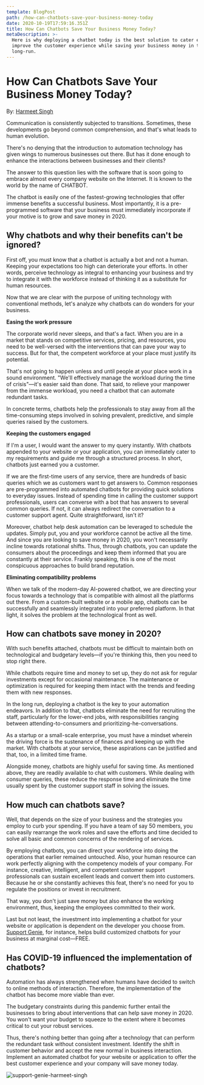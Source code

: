 ```yaml
---
template: BlogPost
path: /how-can-chatbots-save-your-business-money-today
date: 2020-10-19T17:59:16.351Z
title: How Can Chatbots Save Your Business Money Today?
metaDescription: >-
  Here is why deploying a chatbot today is the best solution to cater engage and
  improve the customer experience while saving your business money in the
  long-run.
---
```

# How Can Chatbots Save Your Business Money Today?



By: [Harmeet Singh](https://www.linkedin.com/in/harmeetwrites)

Communication is consistently subjected to transitions. Sometimes, these developments go beyond common comprehension, and that's what leads to human evolution. 

There's no denying that the introduction to automation technology has given wings to numerous businesses out there. But has it done enough to enhance the interactions between businesses and their clients? 

The answer to this question lies with the software that is soon going to embrace almost every company website on the Internet. It is known to the world by the name of CHATBOT. 

The chatbot is easily one of the fastest-growing technologies that offer immense benefits a successful business. Most importantly, it is a pre-programmed software that your business must immediately incorporate if your motive is to grow and save money in 2020.

## Why chatbots and why their benefits can't be ignored?

First off, you must know that a chatbot is actually a bot and not a human. Keeping your expectations too high can deteriorate your efforts. In other words, perceive technology as integral to enhancing your business and try to integrate it with the workforce instead of thinking it as a substitute for human resources. 

Now that we are clear with the purpose of uniting technology with conventional methods, let's analyze why chatbots can do wonders for your business.

**Easing the work pressure**

The corporate world never sleeps, and that's a fact. When you are in a market that stands on competitive services, pricing, and resources, you need to be well-versed with the interventions that can pave your way to success. But for that, the competent workforce at your place must justify its potential.

That's not going to happen unless and until people at your place work in a sound environment. "We'll effectively manage the workload during the time of crisis"—it's easier said than done. That said, to relieve your manpower from the immense workload, you need a chatbot that can automate redundant tasks. 

In concrete terms, chatbots help the professionals to stay away from all the time-consuming steps involved in solving prevalent, predictive, and simple queries raised by the customers.  

**Keeping the customers engaged**

If I'm a user, I would want the answer to my query instantly. With chatbots appended to your website or your application, you can immediately cater to my requirements and guide me through a structured process. In short, chatbots just earned you a customer. 

If we are the first-time users of any service, there are hundreds of basic queries which we as customers want to get answers to. Common responses are pre-programmed into automated chatbots for providing quick solutions to everyday issues. Instead of spending time in calling the customer support professionals, users can converse with a bot that has answers to several common queries. If not, it can always redirect the conversation to a customer support agent. Quite straightforward, isn't it?

Moreover, chatbot help desk automation can be leveraged to schedule the updates. Simply put, you and your workforce cannot be active all the time. And since you are looking to save money in 2020, you won't necessarily incline towards rotational shifts. Thus, through chatbots, you can update the consumers about the proceedings and keep them informed that you are constantly at their service. Frankly speaking, this is one of the most conspicuous approaches to build brand reputation. 

**Eliminating compatibility problems**

When we talk of the modern-day AI-powered chatbot, we are directing your focus towards a technology that is compatible with almost all the platforms out there. From a custom-built website or a mobile app, chatbots can be successfully and seamlessly integrated into your preferred platform. In that light, it solves the problem at the technological front as well. 

## How can chatbots save money in 2020?

With such benefits attached, chatbots must be difficult to maintain both on technological and budgetary levels—if you're thinking this, then you need to stop right there. 

While chatbots require time and money to set up, they do not ask for regular investments except for occasional maintenance. The maintenance or optimization is required for keeping them intact with the trends and feeding them with new responses. 

In the long run, deploying a chatbot is the key to your automation endeavors. In addition to that, chatbots eliminate the need for recruiting the staff, particularly for the lower-end jobs, with responsibilities ranging between attending-to-consumers and prioritizing-he-conversations.

As a startup or a small-scale enterprise, you must have a mindset wherein the driving force is the sustenance of finances and keeping up with the market. With chatbots at your service, these aspirations can be justified and that, too, in a limited time frame. 

Alongside money, chatbots are highly useful for saving time. As mentioned above, they are readily available to chat with customers. While dealing with consumer queries, these reduce the response time and eliminate the time usually spent by the customer support staff in solving the issues.

## How much can chatbots save?

Well, that depends on the size of your business and the strategies you employ to curb your spending. If you have a team of say 50 members, you can easily rearrange the work roles and save the efforts and time decided to solve all basic and common concerns of the rendering of services. 

By employing chatbots, you can direct your workforce into doing the operations that earlier remained untouched. Also, your human resource can work perfectly aligning with the competency models of your company. For instance, creative, intelligent, and competent customer support professionals can sustain excellent leads and convert them into customers. Because he or she constantly achieves this feat, there's no need for you to regulate the positions or invest in recruitment. 

That way, you don't just save money but also enhance the working environment, thus, keeping the employees committed to their work.

Last but not least, the investment into implementing a chatbot for your website or application is dependent on the developer you choose from. [Support Genie](https://supportgenie.io/?utm_source=how-can-chatbots-save-your-business-money-today&utm_medium=blog.supportgenie.io), for instance, helps build customized chatbots for your business at marginal cost—FREE. 

## Has COVID-19 influenced the implementation of chatbots?

Automation has always strengthened when humans have decided to switch to online methods of interaction. Therefore, the implementation of the chatbot has become more viable than ever. 

The budgetary constraints during this pandemic further entail the businesses to bring about interventions that can help save money in 2020. You won't want your budget to squeeze to the extent where it becomes critical to cut your robust services.

Thus, there's nothing better than going after a technology that can perform the redundant task without consistent investment. Identify the shift in customer behavior and accept the new normal in business interaction. Implement an automated chatbot for your website or application to offer the best customer experience and your company will save money today.

![support-genie-harmeet-singh](/assets/harmeet-singh-linkedin.png "Support Genie Harmeet Singh")
